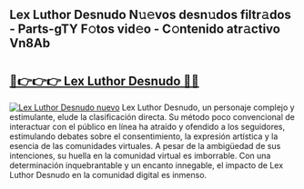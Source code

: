 ## Lex Luthor Desnudo N𝚞𝚎vos desn𝚞dos filtr𝚊dos - Parts-gTY F𝚘tos vid𝚎o - C𝚘ntenido atr𝚊ctivo Vn8Ab

# <h2><a href="http://mb1k4x.tromn.icu/?c=Lex+Luthor+Desnudo">🔗👉👉👉 Lex Luthor Desnudo 🔗🔗</a></h2>

[![Lex Luthor Desnudo nuevo](https://i.imgur.com/pEAQMta.gif)](http://mb1k4x.tromn.icu/?c=Lex+Luthor+Desnudo)
Lex Luthor Desnudo, un personaje complejo y estimulante, elude la clasificación directa. Su método poco convencional de interactuar con el público en línea ha atraído y ofendido a los seguidores, estimulando debates sobre el consentimiento, la expresión artística y la esencia de las comunidades virtuales. A pesar de la ambigüedad de sus intenciones, su huella en la comunidad virtual es imborrable. Con una determinación inquebrantable y un encanto innegable, el impacto de Lex Luthor Desnudo en la comunidad digital es inmenso.
